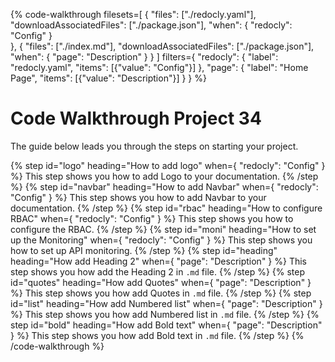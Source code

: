 {% code-walkthrough
  filesets=[
    {
      "files": ["./redocly.yaml"],
      "downloadAssociatedFiles": ["./package.json"],
     "when": {
        "redocly": "Config"
      }  
   },
   {
      "files": ["./index.md"],
      "downloadAssociatedFiles": ["./package.json"],
      "when": {
        "page": "Description"
      } 
   }
  ]
  filters={
    "redocly": {
      "label": "redocly.yaml",
      "items": [{"value": "Config"}]
    },
    "page": {
      "label": "Home Page",
      "items": [{"value": "Description"}]
    }
  }
%}
  # Code Walkthrough Project 34

  The guide below leads you through the steps on starting your project.

  {% step id="logo" heading="How to add logo" when={ "redocly": "Config" }  %}
    This step shows you how to add Logo to your documentation.
  {% /step %}
  {% step id="navbar" heading="How to add Navbar" when={ "redocly": "Config" }  %}
    This step shows you how to add Navbar to your documentation.
  {% /step %}
    {% step id="rbac" heading="How to configure RBAC" when={ "redocly": "Config" }  %}
    This step shows you how to configure the RBAC.
  {% /step %}
    {% step id="moni" heading="How to set up the Monitoring" when={ "redocly": "Config" }  %}
    This step shows you how to set up API monitoring.
  {% /step %}
   {% step id="heading" heading="How add Heading 2" when={ "page": "Description" }  %}
    This step shows you how add the Heading 2 in `.md` file.
  {% /step %}
  {% step id="quotes" heading="How add Quotes" when={ "page": "Description" }  %}
    This step shows you how add Quotes in `.md` file.
  {% /step %}
  {% step id="list" heading="How add Numbered list" when={ "page": "Description" }  %}
    This step shows you how add Numbered list in `.md` file.
  {% /step %}
  {% step id="bold" heading="How add Bold text" when={ "page": "Description" }  %}
    This step shows you how add Bold text in `.md` file.
  {% /step %}
{% /code-walkthrough %}